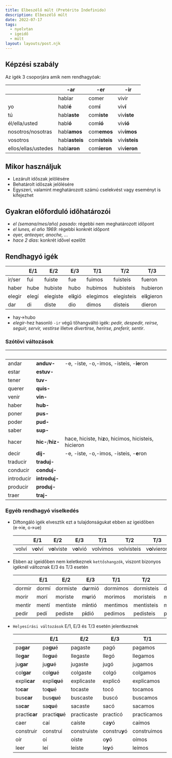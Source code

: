 ```yaml
---
title: Elbeszélő múlt (Pretérito Indefinido)
description: Elbeszélő múlt
date: 2022-07-17
tags:
  - nyelvtan
  - igeidő
  - múlt
layout: layouts/post.njk
---
```


## Képzési szabály

Az igék 3 csoporjára amik nem rendhagyóak:

&nbsp; | -ar | -er | -ir
----|----|----|----
&nbsp;|hablar| comer|vivir
yo|habl**é**|com**í**|viv**í**
tú|habl**aste**|com**iste**|viv**iste**
él/ella/usted|habl**ó**|com**ió**|viv**ió**
nosotros/nosotras |habl**amos**|com**emos**|viv**imos**
vosotros|habl**asteis**|com**isteis**|viv**isteis**
ellos/ellas/ustedes |habl**aron**|com**ieron**|viv**ieron**

## Mikor használjuk

- Lezárult időszak jelölésére
- Behatárolt időszak jelölésére
- Egyszeri, valamint meghatározott számú cselekvést vagy eseményt is kifejezhet

## Gyakran előforduló időhatározói

- *el (semana/mes/año) pasado*: régebbi nem meghatározott időpont
- *el lunes, el año 1969*: régebbi konkrét időpont
- *ayer, anteayer, anoche, ...*
- *hace 2 días*: konkrét idővel ezelőtt

## Rendhagyó igék

  &nbsp;| E/1| E/2| E/3| T/1| T/2| T/3
  ----|----|----|----|----|----|----
  ir/ser|fui|fuiste|fue|fuimos|fuisteis|fueron
  haber|hube|hubiste|hubo|hubimos|hubisteis|hubieron
  elegir|elegí|elegiste|el**i**gió|elegimos|elegisteis|el**i**gieron
  dar|di|diste|dio|dimos|disteis|dieron

- hay&rarr;hubo
- *elegir*-hez hasonló `-ir` végű tőhangváltó igék: *pedir, despedir, reírse, seguir, servir, vestirse* illetve *divertirse, herirse, preferir, sentir*.
  
### Szótövi változások

&nbsp;| &nbsp; | &nbsp;|
----|----|----
andar| **anduv-** | -e, -iste, -o,-imos, -isteis, -**ie**ron
estar| **estuv-** | &nbsp;
tener| **tuv-** | &nbsp;
querer| **quis-** | &nbsp;
venir| **vin-** | &nbsp;
haber| **hub-** | &nbsp;
poner| **pus-** | &nbsp;
poder| **pud-** | &nbsp;
saber| **sup-** | &nbsp;
hacer| **hic-**/**hiz-** | hace, hiciste, hi**z**o, hicimos, hicisteis, hicieron
decir| **dij-** | -e, -iste, -o,-imos, -isteis, -**e**ron
traducir| **traduj-** | &nbsp;
conducir|**conduj-** | &nbsp;
introducir|**introduj-** | &nbsp;
producir|**produj-** | &nbsp;
traer| **traj-** | &nbsp;

### Egyéb rendhagyó viselkedés

- Diftongáló igék elvesztik ezt a tulajdonságukat ebben az igeidőben (e&rarr;ie, o&rarr;ue)

  &nbsp;| E/1| E/2| E/3| T/1| T/2| T/3
  ----|----|----|----|----|----|----
  volví|v**o**lví|v**o**lviste|v**o**lvió|volvimos|volvisteis|v**o**lvieron

- Ebben az igeidőben nem keletkeznek `kettőshangzók`, viszont bizonyos igéknél változnak E/3 és T/3 esetén

  &nbsp;| E/1| E/2| E/3| T/1| T/2| T/3
  ----|----|----|----|----|----|----
  dormir| dormí|dormiste|d**u**rmió|dormimos|dormisteis|d**u**rmieron
  morir|morí|moriste|m**u**rió|morimos|moristeis|m**u**rieron
  mentir|mentí|mentiste|m**i**ntió|mentimos|mentisteis|m**i**ntieron
  pedir| pedí|pediste|p**i**dió|pedimos|pedisteis|p**i**dieron

- `Helyesírási változások` E/1, E/3 és T/3 esetén jelentkeznek

  &nbsp;| E/1| E/2| E/3| T/1| T/2| T/3
  ----|----|----|----|----|----|----
  pa**gar**| pa**gu**é|pagaste|pagó|pagamos|pagasteis|pagaron
  lle**gar**|lle**gu**é|llegaste|llegó|llegamos|llegasteis|llegaron
  ju**gar**|ju**gu**é|jugaste|jugó|jugamos|jugasteis|jugaron
  col**gar**|col**gu**é|colgaste|colgó|colgamos|colgasteis|colgaron
  expli**car**|expli**qu**é|explicaste|explicó|explicamos|explicasteis|explicaron
  to**car**|to**qu**é|tocaste|tocó|tocamos|tocasteis|tocaron
  bus**car**|bus**qu**é|buscaste|buscó|buscamos|buscasteis|buscaron
  sa**car**|sa**qu**é|sacaste|sacó|sacamos|sacasteis|sacaron
  practi**car**|practi**qu**é|practicaste|practicó|practicamos|practicasteis|practicaron
  caer|caí|caíste|ca**y**ó|caímos|caísteis|ca**y**eron
  construir|construí|construiste|constru**y**ó|construimos|construisteis|constru**y**eron
  oír|oí|oíste|o**y**ó|oímos|oísteis|o**y**eron
  leer|leí|leíste|le**y**ó|leímos|leísteis|le**y**eron
